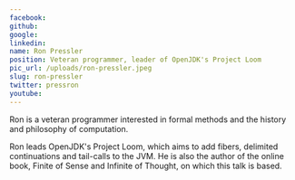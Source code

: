 ```yaml
---
facebook: 
github: 
google: 
linkedin: 
name: Ron Pressler
position: Veteran programmer, leader of OpenJDK's Project Loom
pic_url: /uploads/ron-pressler.jpeg
slug: ron-pressler
twitter: pressron
youtube: 
---
```

<p>Ron is a veteran programmer interested in formal methods and the history and philosophy of computation.</p>

<p>Ron&nbsp;leads OpenJDK&#39;s Project Loom, which aims to add fibers, delimited continuations and tail-calls to the JVM. He is also the author of the online book, Finite of Sense and Infinite of Thought, on which this talk is based.</p>
